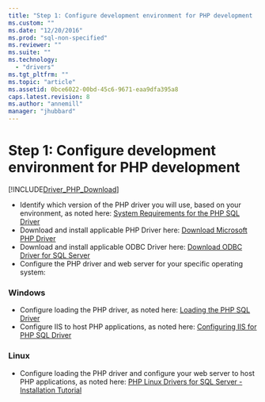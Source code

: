```yaml
---
title: "Step 1: Configure development environment for PHP development | Microsoft Docs"
ms.custom: ""
ms.date: "12/20/2016"
ms.prod: "sql-non-specified"
ms.reviewer: ""
ms.suite: ""
ms.technology: 
  - "drivers"
ms.tgt_pltfrm: ""
ms.topic: "article"
ms.assetid: 0bce6022-00bd-45c6-9671-eaa9dfa395a8
caps.latest.revision: 8
ms.author: "annemill"
manager: "jhubbard"
---
```

# Step 1: Configure development environment for PHP development
[!INCLUDE[Driver_PHP_Download](../../connect/php/includes)]




* Identify which version of the PHP driver you will use, based on your environment, as noted here:  [System Requirements for the PHP SQL Driver](../../connect/php/system-requirements-for-the-php-sql-driver.md)
* Download and install applicable PHP Driver here: [Download Microsoft PHP Driver](https://www.microsoft.com/download/details.aspx?id=20098)  
* Download and install applicable ODBC Driver here:  [Download ODBC Driver for SQL Server](../../connect/odbc/download-odbc-driver-for-sql-server.md)  
* Configure the PHP driver and web server for your specific operating system:

### Windows  
  

* Configure loading the PHP driver, as noted here: [Loading the PHP SQL Driver](../../connect/php/loading-the-php-sql-driver.md) 
* Configure IIS to host PHP applications, as noted here: [Configuring IIS for PHP SQL Driver](../../connect/php/configuring-iis-for-php-sql-driver.md)

### Linux


*	Configure loading the PHP driver and configure your web server to host PHP applications, as noted here: [PHP Linux Drivers for SQL Server - Installation Tutorial](https://github.com/Microsoft/msphpsql/blob/PHP-7.0-Linux/LinuxTutorial.md)
